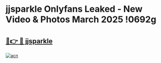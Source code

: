# jjsparkle Onlyfans Leaked - New Video & Photos March 2025 !0692g

# <h2><a href="https://wf06uw.iuczelnia.edu.pl?title=jjsparkle&ref=0692g">🔗👉 🔴 jjsparkle</a></h2>

[![acn](https://github.com/user-attachments/assets/0f9c940e-d8b0-45ae-aac7-cd30a18b3e1c)](https://wf06uw.iuczelnia.edu.pl?title=jjsparkle&ref=0692g)

